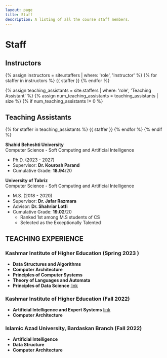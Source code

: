 ```yaml
---
layout: page
title: Staff
description: A listing of all the course staff members.
---
```


# Staff

## Instructors

{% assign instructors = site.staffers | where: 'role', 'Instructor' %}
{% for staffer in instructors %}
{{ staffer }}
{% endfor %}

{% assign teaching_assistants = site.staffers | where: 'role', 'Teaching Assistant' %}
{% assign num_teaching_assistants = teaching_assistants | size %}
{% if num_teaching_assistants != 0 %}
## Teaching Assistants

{% for staffer in teaching_assistants %}
{{ staffer }}
{% endfor %}
{% endif %}

<!--
# Contact Information
-->
<!--
# About the Instructor
### Education
-->


**Shahid Beheshti University**   
Computer Science - Soft Computing and Artificial Intelligence  
- Ph.D.  (2023 - 2027)
- Supervisor: **Dr. Kourosh Parand**
- Cumulative Grade: **18.94**/20


**University of Tabriz**    
Computer Science - Soft Computing and Artificial Intelligence  
- M.S.  (2018 - 2020)
- Supervisor: **Dr. Jafar Razmara**
- Advisor: **Dr. Shahriar Lotfi**
- Cumulative Grade: **19.02**/20
  - Ranked 1st among M.S students of CS
  - Selected as the Exceptionally Talented


## TEACHING EXPERIENCE

### Kashmar Institute of Higher Education (Spring 2023  )
- **Data Structures and Algorithms**  
- **Computer Architecture**  
- **Principles of Computer Systems**  
- **Theory of Languages and Automata**  
- **Principles of Data Science**  [link](http://ds.miladvazan.ir/) 

### Kashmar Institute of Higher Education (Fall 2022)
- **Artificial Intelligence and Expert Systems** [link](http://ai1401k.miladvazan.ir/) 
- **Computer Architecture**  

### Islamic Azad University, Bardaskan Branch (Fall 2022)
- **Artificial Intelligence**  
- **Data Structure**  
- **Computer Architecture**  

  
<!--

# Contact Information

**Phone:** +989370174459
-->
